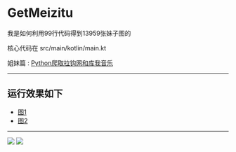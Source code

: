 # GetMeizitu
我是如何利用99行代码得到13959张妹子图的       

核心代码在 src/main/kotlin/main.kt         

姐妹篇 : [Python爬取拉钩网和库我音乐](https://github.com/DevTTL/lagou) 

--------------------------------------------------

## 运行效果如下 
* [图1](http://oxupz8wcy.bkt.clouddn.com/fdsfdsafewreafdsfasfdasfdsafdsfdsaf)
* [图2](http://oxupz8wcy.bkt.clouddn.com/4234rfewfawr234138jm32c0984m098r0h) 

--------------------------

![](http://oxupz8wcy.bkt.clouddn.com/fdsfdsafewreafdsfasfdasfdsafdsfdsaf)
![](http://oxupz8wcy.bkt.clouddn.com/4234rfewfawr234138jm32c0984m098r0h)
